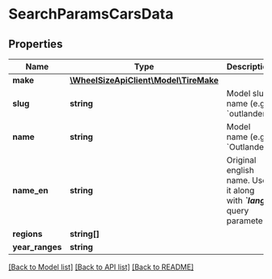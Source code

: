 # SearchParamsCarsData

## Properties
Name | Type | Description | Notes
------------ | ------------- | ------------- | -------------
**make** | [**\WheelSizeApiClient\Model\TireMake**](TireMake.md) |  | 
**slug** | **string** | Model slug name (e.g. &#x60;outlander&#x60;) | 
**name** | **string** | Model name (e.g. &#x60;Outlander&#x60;) | 
**name_en** | **string** | Original english name. Use it along with _**&#x60;lang&#x60;**_ query parameter | 
**regions** | **string[]** |  | 
**year_ranges** | **string** |  | [optional] 

[[Back to Model list]](../README.md#documentation-for-models) [[Back to API list]](../README.md#documentation-for-api-endpoints) [[Back to README]](../README.md)


